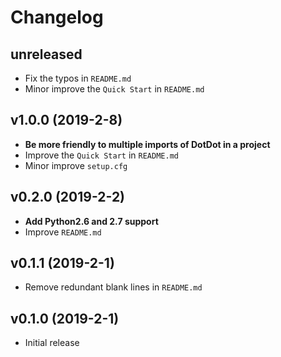 # Changelog

## unreleased
* Fix the typos in `README.md`
* Minor improve the `Quick Start` in `README.md`

## v1.0.0 (2019-2-8)
* __Be more friendly to multiple imports of DotDot in a project__
* Improve the `Quick Start` in `README.md`
* Minor improve `setup.cfg`

## v0.2.0 (2019-2-2)
* __Add Python2.6 and 2.7 support__
* Improve `README.md`

## v0.1.1 (2019-2-1)
* Remove redundant blank lines in `README.md`

## v0.1.0 (2019-2-1)
* Initial release
